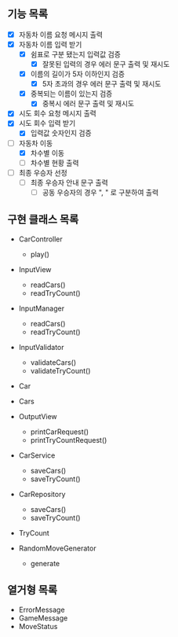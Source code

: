 ## 기능 목록
- [x] 자동차 이름 요청 메시지 출력
- [x] 자동차 이름 입력 받기
  - [x] 쉼표로 구분 됐는지 입력값 검증
    - [x] 잘못된 입력의 경우 에러 문구 출력 및 재시도
  - [x] 이름의 길이가 5자 이하인지 검증
    - [x] 5자 초과의 경우 에러 문구 출력 및 재시도
  - [x] 중복되는 이름이 있는지 검증
    - [x] 중복시 에러 문구 출력 및 재시도
- [x] 시도 회수 요청 메시지 출력
- [x] 시도 회수 입력 받기
  - [x] 입력값 숫자인지 검증
- [ ] 자동차 이동
  - [x] 차수별 이동
  - [ ] 차수별 현황 출력
- [ ] 최종 우승자 선정
  - [ ] 최종 우승자 안내 문구 출력
    - [ ] 공동 우승자의 경우 ", " 로 구분하여 출력

## 구현 클래스 목록
- CarController
  - play()

- InputView
  - readCars()
  - readTryCount()

- InputManager
  - readCars()
  - readTryCount()

- InputValidator
  - validateCars()
  - validateTryCount()

- Car

- Cars

- OutputView
  - printCarRequest()
  - printTryCountRequest()

- CarService
  - saveCars()
  - saveTryCount()

- CarRepository
  - saveCars()
  - saveTryCount()

- TryCount

- RandomMoveGenerator
  - generate

## 열거형 목록
- ErrorMessage
- GameMessage
- MoveStatus
